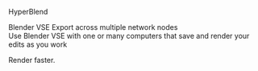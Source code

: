 HyperBlend

Blender VSE Export across multiple network nodes <br> 
Use Blender VSE with one or many computers that save and render your edits as you work

Render faster.